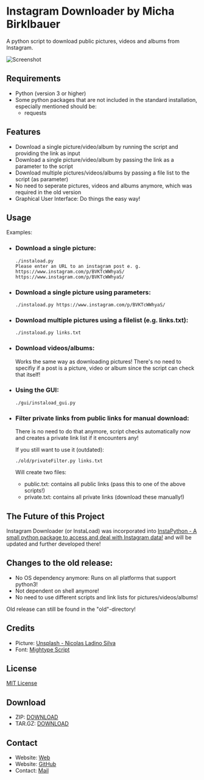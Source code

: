 # Instagram Downloader by Micha Birklbauer

A python script to download public pictures, videos and albums from Instagram.

![Screenshot](https://raw.githubusercontent.com/t0xic-m/instagram_downloader/master/docs/instaload.jpg)

## Requirements
- Python (version 3 or higher)
- Some python packages that are not included in the standard installation, especially mentioned should be:
  - requests

## Features
- Download a single picture/video/album by running the script and providing the link as input
- Download a single picture/video/album by passing the link as a parameter to the script
- Download multiple pictures/videos/albums by passing a file list to the script (as parameter)
- No need to seperate pictures, videos and albums anymore, which was required in the old version
- Graphical User Interface: Do things the easy way!

## Usage

Examples:

- ### Download a single picture:
  ```shell
  ./instaload.py
  Please enter an URL to an instagram post e. g. https://www.instagram.com/p/BVKTcWWhyaS/
  https://www.instagram.com/p/BVKTcWWhyaS/
  ```
- ### Download a single picture using parameters:
  ```shell
  ./instaload.py https://www.instagram.com/p/BVKTcWWhyaS/
  ```
- ### Download multiple pictures using a filelist (e.g. links.txt):
  ```shell
  ./instaload.py links.txt
  ```
- ### Download videos/albums:
  Works the same way as downloading pictures! There's no need to specifiy if a post is a picture, video or album since the script can check that itself!
- ### Using the GUI:
  ```shell
  ./gui/instaload_gui.py
  ```
- ### Filter private links from public links for manual download:
  There is no need to do that anymore, script checks automatically now and creates a private link list if it encounters any!

  If you still want to use it (outdated):
  ```shell
  ./old/privateFilter.py links.txt
  ```
  Will create two files:
  - public.txt: contains all public links (pass this to one of the above scripts!)
  - private.txt: contains all private links (download these manually!)

## The Future of this Project

Instagram Downloader (or InstaLoad) was incorporated into [InstaPython - A small python package to access and deal with Instagram data!](https://github.com/t0xic-m/instapython) and will be updated and further developed there!

## Changes to the old release:
- No OS dependency anymore: Runs on all platforms that support python3!
- Not dependent on shell anymore!
- No need to use different scripts and link lists for pictures/videos/albums!

Old release can still be found in the "old"-directory!

## Credits
- Picture: [Unsplash - Nicolas Ladino Silva](https://unsplash.com/photos/o2DVsV2PnHE)
- Font: [Mightype Script](https://www.behance.net/gallery/29992721/Mightype-Script-Free-Handlettered-Font)

## License

[MIT License](https://github.com/t0xic-m/instagram_downloader/blob/master/LICENSE.md)

## Download
- ZIP: [DOWNLOAD](https://github.com/t0xic-m/instagram_downloader/archive/master.zip)
- TAR.GZ: [DOWNLOAD](https://github.com/t0xic-m/instagram_downloader/archive/master.tar.gz)

## Contact
- Website: [Web](https://t0xic-m.github.io/web)
- Website: [GitHub](https://t0xic-m.github.io/)
- Contact: [Mail](mailto:micha.birklbauer@gmail.com)
